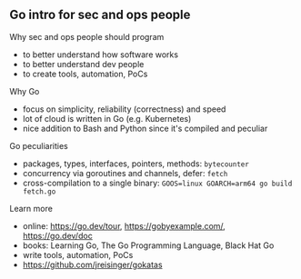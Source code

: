 Go intro for sec and ops people
-------------------------------

Why sec and ops people should program

* to better understand how software works
* to better understand dev people
* to create tools, automation, PoCs

Why Go

* focus on simplicity, reliability (correctness) and speed
* lot of cloud is written in Go (e.g. Kubernetes)
* nice addition to Bash and Python since it's compiled and peculiar

Go peculiarities

* packages, types, interfaces, pointers, methods: `bytecounter`
* concurrency via goroutines and channels, defer: `fetch`
* cross-compilation to a single binary: `GOOS=linux GOARCH=arm64 go build fetch.go`

Learn more

* online: https://go.dev/tour, https://gobyexample.com/, https://go.dev/doc
* books: Learning Go, The Go Programming Language, Black Hat Go
* write tools, automation, PoCs
* https://github.com/jreisinger/gokatas
